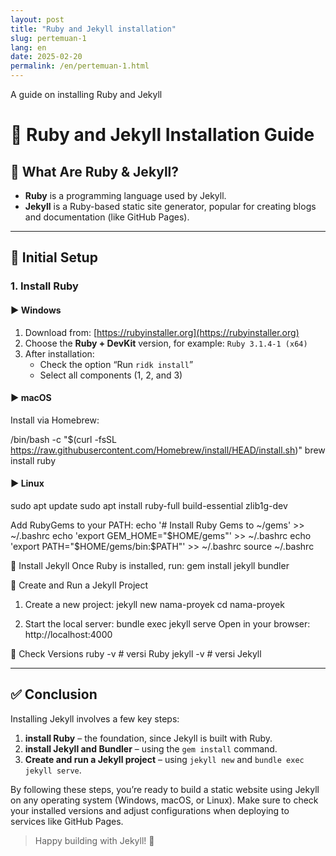 ```yaml
---
layout: post
title: "Ruby and Jekyll installation"
slug: pertemuan-1
lang: en
date: 2025-02-20
permalink: /en/pertemuan-1.html
---
```


A guide on installing Ruby and Jekyll

# 📘 Ruby and Jekyll Installation Guide

## 💎 What Are Ruby & Jekyll?

- **Ruby** is a programming language used by Jekyll.
- **Jekyll** is a Ruby-based static site generator, popular for creating blogs and documentation (like GitHub Pages).

---

## 🔧 Initial Setup

### 1. Install Ruby

#### ▶ Windows

1. Download from: [https://rubyinstaller.org](https://rubyinstaller.org)
2. Choose the **Ruby + DevKit** version, for example: `Ruby 3.1.4-1 (x64)`
3. After installation:
   - Check the option “Run `ridk install`”
   - Select all components (1, 2, and 3)

#### ▶ macOS

Install via Homebrew:

/bin/bash -c "$(curl -fsSL https://raw.githubusercontent.com/Homebrew/install/HEAD/install.sh)"
brew install ruby

#### ▶ Linux

sudo apt update
sudo apt install ruby-full build-essential zlib1g-dev

Add RubyGems to your PATH:
echo '# Install Ruby Gems to ~/gems' >> ~/.bashrc
echo 'export GEM_HOME="$HOME/gems"' >> ~/.bashrc
echo 'export PATH="$HOME/gems/bin:$PATH"' >> ~/.bashrc
source ~/.bashrc

🌟 Install Jekyll
Once Ruby is installed, run:
gem install jekyll bundler

🚀 Create and Run a Jekyll Project

1. Create a new project:
   jekyll new nama-proyek
   cd nama-proyek

2. Start the local server:
   bundle exec jekyll serve
   Open in your browser:
   http://localhost:4000

🧪 Check Versions
ruby -v # versi Ruby
jekyll -v # versi Jekyll

---

## ✅ Conclusion

Installing Jekyll involves a few key steps:

1. **install Ruby** – the foundation, since Jekyll is built with Ruby.
2. **install Jekyll and Bundler** – using the `gem install` command.
3. **Create and run a Jekyll project** – using `jekyll new` and `bundle exec jekyll serve`.

By following these steps, you’re ready to build a static website using Jekyll on any operating system (Windows, macOS, or Linux). Make sure to check your installed versions and adjust configurations when deploying to services like GitHub Pages.

> Happy building with Jekyll! 🚀
